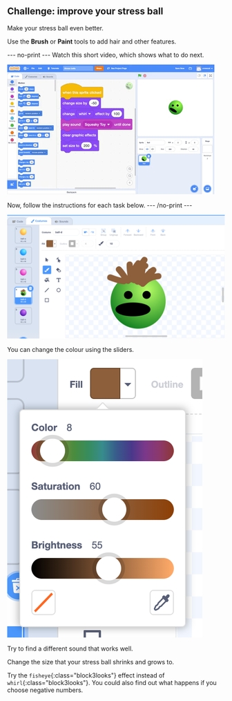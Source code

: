 ## Challenge: improve your stress ball
Make your stress ball even better. 

Use the **Brush** or **Paint** tools to add hair and other features.

--- no-print ---
Watch this short video, which shows what to do next.

![screenshot](images/balls-step7.gif) 

Now, follow the instructions for each task below.
--- /no-print ---

![screenshot](images/balls-brush-paint.png)

You can change the colour using the sliders. 

![screenshot](images/balls-color-sliders.png)

Try to find a different sound that works well. 

Change the size that your stress ball shrinks and grows to.

Try the `fisheye`{:class="block3looks"} effect instead of `whirl`{:class="block3looks"}. You could also find out what happens if you choose negative numbers.

